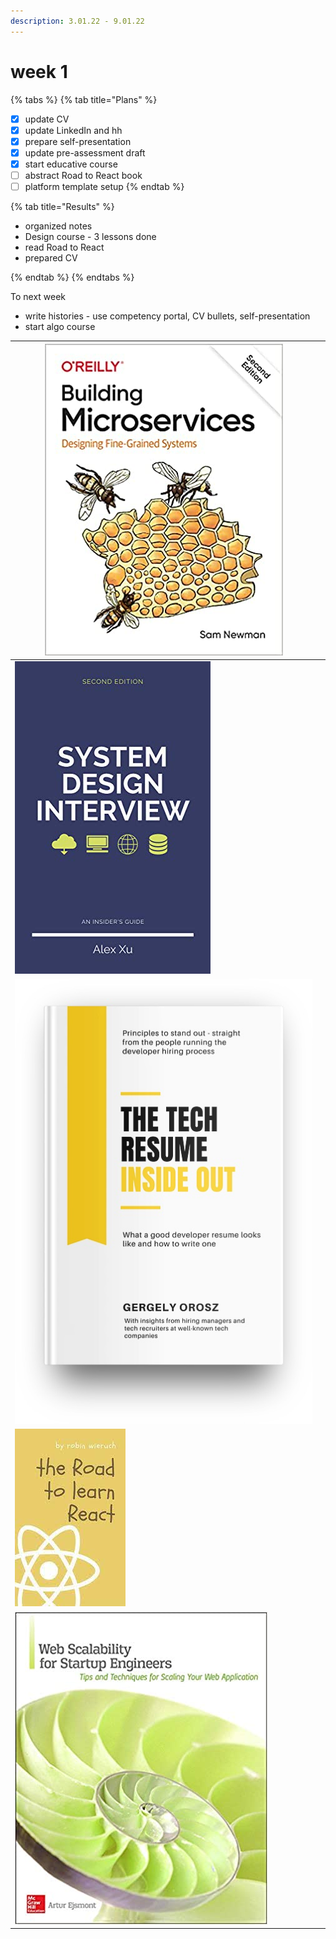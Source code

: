 ```yaml
---
description: 3.01.22 - 9.01.22
---
```


# week 1

{% tabs %}
{% tab title="Plans" %}


* [x] update CV
* [x] update LinkedIn and hh
* [x] prepare self-presentation
* [x] update pre-assessment draft
* [x] start educative course
* [ ] abstract Road to React book
* [ ] platform template setup
{% endtab %}

{% tab title="Results" %}
* organized notes
* Design course - 3 lessons done
* read Road to React
* prepared CV


{% endtab %}
{% endtabs %}



To next week

* write histories - use competency portal, CV bullets, self-presentation
* start algo course





| ![](<../.gitbook/assets/image (8) (1).png>)  | <p><br></p> |
| -------------------------------------------- | ----------- |
| ![](<../.gitbook/assets/image (9) (1).png>)  | <p><br></p> |
| ![](<../.gitbook/assets/image (13) (1).png>) |             |
| ![](<../.gitbook/assets/image (14).png>)     |             |
| ![](<../.gitbook/assets/image (15).png>)     |             |

